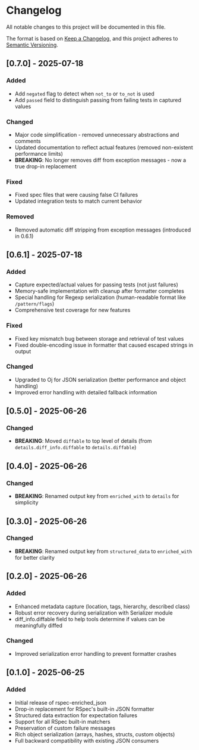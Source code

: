 # Changelog

All notable changes to this project will be documented in this file.

The format is based on [Keep a Changelog](https://keepachangelog.com/en/1.0.0/),
and this project adheres to [Semantic Versioning](https://semver.org/spec/v2.0.0.html).

## [0.7.0] - 2025-07-18

### Added
- Add `negated` flag to detect when `not_to` or `to_not` is used
- Add `passed` field to distinguish passing from failing tests in captured values

### Changed
- Major code simplification - removed unnecessary abstractions and comments
- Updated documentation to reflect actual features (removed non-existent performance limits)
- **BREAKING**: No longer removes diff from exception messages - now a true drop-in replacement

### Fixed
- Fixed spec files that were causing false CI failures
- Updated integration tests to match current behavior

### Removed
- Removed automatic diff stripping from exception messages (introduced in 0.6.1)

## [0.6.1] - 2025-07-18

### Added
- Capture expected/actual values for passing tests (not just failures)
- Memory-safe implementation with cleanup after formatter completes
- Special handling for Regexp serialization (human-readable format like `/pattern/flags`)
- Comprehensive test coverage for new features

### Fixed
- Fixed key mismatch bug between storage and retrieval of test values
- Fixed double-encoding issue in formatter that caused escaped strings in output

### Changed
- Upgraded to Oj for JSON serialization (better performance and object handling)
- Improved error handling with detailed fallback information

## [0.5.0] - 2025-06-26

### Changed
- **BREAKING**: Moved `diffable` to top level of details (from `details.diff_info.diffable` to `details.diffable`)

## [0.4.0] - 2025-06-26

### Changed
- **BREAKING**: Renamed output key from `enriched_with` to `details` for simplicity

## [0.3.0] - 2025-06-26

### Changed
- **BREAKING**: Renamed output key from `structured_data` to `enriched_with` for better clarity

## [0.2.0] - 2025-06-26

### Added
- Enhanced metadata capture (location, tags, hierarchy, described class)
- Robust error recovery during serialization with Serializer module
- diff_info.diffable field to help tools determine if values can be meaningfully diffed

### Changed
- Improved serialization error handling to prevent formatter crashes

## [0.1.0] - 2025-06-25

### Added
- Initial release of rspec-enriched_json
- Drop-in replacement for RSpec's built-in JSON formatter
- Structured data extraction for expectation failures
- Support for all RSpec built-in matchers
- Preservation of custom failure messages
- Rich object serialization (arrays, hashes, structs, custom objects)
- Full backward compatibility with existing JSON consumers
